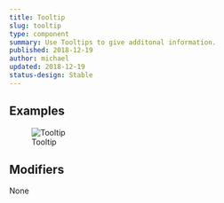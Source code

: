 ```yaml
---
title: Tooltip
slug: tooltip
type: component
summary: Use Tooltips to give additonal information.
published: 2018-12-19
author: michael
updated: 2018-12-19
status-design: Stable
---
```


##  Examples

<figure>
    <img src="/static/images/tooltip.png" alt="Tooltip">
    <figcaption>Tooltip</figcaption>
</figure>

## Modifiers
None